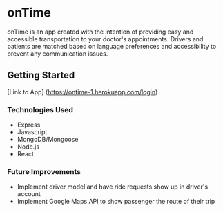 # onTime

onTime is an app created with the intention of providing easy and accessible transportation to your doctor's appointments. Drivers and patients are matched based on language preferences and accessibility to prevent any communication issues.

## Getting Started
[Link to App] (https://ontime-1.herokuapp.com/login)

### Technologies Used
- Express
- Javascript
- MongoDB/Mongoose
- Node.js
- React

### Future Improvements
- Implement driver model and have ride requests show up in driver's account
- Implement Google Maps API to show passenger the route of their trip
